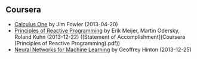 ## Coursera

* [Calculus One](https://class.coursera.org/calc1-001) by Jim Fowler (2013-04-20)
* [Principles of Reactive Programming](https://class.coursera.org/reactive-001) by Erik Meijer, Martin Odersky, Roland Kuhn (2013-12-22) ([Statement of Accomplishment](Coursera \(Principles of Reactive Programming\).pdf))
* [Neural Networks for Machine Learning](https://class.coursera.org/neuralnets-2012-001) by Geoffrey Hinton (2013-12-25)
